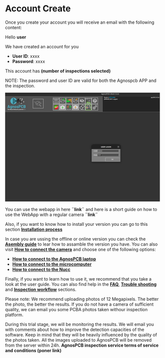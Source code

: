 # Account Create

Once you create your account you will receive an email with the following content:

Hello **user**

We have created an account for you

- **User ID**: xxxx
- **Password**: xxxx

This account has **(number of inspections selected)**

<Note> NOTE: The password and user ID are valid for both the Agnospcb APP and the inspection.</Note>

![alt text](assets/log-in.png)

You can use the webapp in here **¨link¨** and here is a short guide on how to use the WebApp with a regular camera **¨link¨**

Also, if you want to know how to install your version you can go to this section  **[Installation process](Installation_process.md "Title")**


In case you are ussing the offline or online version you can check the **[Asembly guide](Assembly_guide.md "Title")** to lear how to assamble the version you have. You can also visit **[How to connect the camera](Connect-the-camera.md "Title")** and choose one of the following options:

-  **[How to connect to the AgnosPCB laptop](Connect_to_the_AgnosPCB_Laptop.md "Title")**
-  **[How to connect to the microcomputer](Connect_to_the_microcomputer.md "Title")**
-  **[How to connect to the Nucc](Connect_to_the_Nucc.md "Title")**

Finally, if you want to learn how to use it, we recommend that you take a look at the user guide. You can also find help in the **[FAQ](FAQ.md "Title")**, **[Trouble shooting](Troubleshooting.md "Title")** and **[Inspection workflow](Inspection_workflow.md "Title")** sections.

<Note> Please note: We recommend uploading photos of 12 Megapixels. The better the photo, the better the results. If you do not have a camera of sufficient quality, we can email you some PCBA photos taken withour inspection platform. </Note>

During this trial stage, we will be monitoring the results. We will email you with comments about
how to improve the detection capacities of the software. Keep in mind that they will be heavily influenced by the quality of the photos taken. All the images uploaded to AgnosPCB will be removed from the server within 24h. 
**AgnosPCB inspection service terms of service and conditions (poner link)**